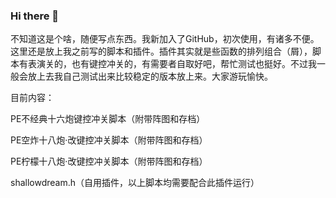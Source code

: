 ### Hi there 👋

<!--
**ShallowDream0/ShallowDream0** is a ✨ _special_ ✨ repository because its `README.md` (this file) appears on your GitHub profile.

Here are some ideas to get you started:

- 🔭 I’m currently working on ...
- 🌱 I’m currently learning ...
- 👯 I’m looking to collaborate on ...
- 🤔 I’m looking for help with ...
- 💬 Ask me about ...
- 📫 How to reach me: ...
- 😄 Pronouns: ...
- ⚡ Fun fact: ...
-->

不知道这是个啥，随便写点东西。我新加入了GitHub，初次使用，有诸多不便。这里还是放上我之前写的脚本和插件。插件其实就是些函数的排列组合（屑），脚本有表演关的，也有键控冲关的，有需要者自取好吧，帮忙测试也挺好。不过我一般会放上去我自己测试出来比较稳定的版本放上来。大家游玩愉快。

目前内容：

PE不经典十六炮键控冲关脚本（附带阵图和存档）

PE空炸十八炮·改键控冲关脚本（附带阵图和存档）

PE柠檬十八炮·改键控冲关脚本（附带阵图和存档）

shallowdream.h（自用插件，以上脚本均需要配合此插件运行）
